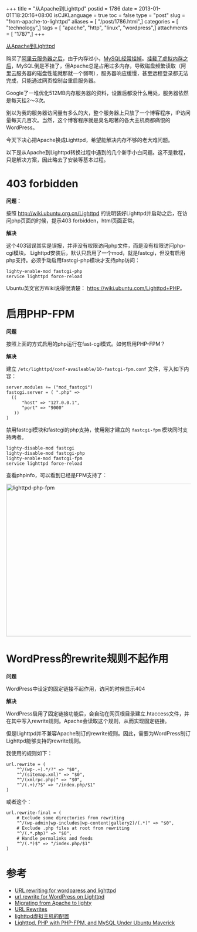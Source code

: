 +++
title = "从Apache到Lighttpd"
postid = 1786
date = 2013-01-01T18:20:16+08:00
isCJKLanguage = true
toc = false
type = "post"
slug = "from-apache-to-lighttpd"
aliases = [ "/post/1786.html",]
categories = [ "technology",]
tags = [ "apache", "http", "linux", "wordpress",]
attachments = [ "1787",]
+++


[从Apache到Lighttpd](https://blog.zengrong.net/post/1786.html)

购买了[阿里云服务器之后](https://blog.zengrong.net/post/1761.html)，由于内存过小，[MySQL经常挂掉](https://blog.zengrong.net/post/1761.html)。[挂载了虚拟内存之后](https://blog.zengrong.net/post/1763.html)，MySQL倒是不挂了，但Apache总是占用过多内存，导致磁盘频繁读取（阿里云服务器的磁盘性能就那就一个弱啊），服务器响应缓慢，甚至远程登录都无法完成，只能通过网页控制台重启服务器。

Google了一堆优化512MB内存服务器的资料，设置后都没什么用处，服务器依然是每天挂2～3次。

别以为我的服务器访问量有多么的大，整个服务器上只放了一个博客程序，IP访问量每天几百次。当然，这个博客程序就是臭名昭著的各大主机商都痛恨的WordPress。

今天下决心把Apache换成Lighttpd，希望能解决内存不够的老大难问题。

以下是从Apache到Lighttpd转换过程中遇到的几个新手小白问题。这不是教程，只是解决方案，因此略去了安装等基本过程。<!--more-->

# 403 forbidden

**问题：**

按照 <http://wiki.ubuntu.org.cn/Lighttpd> 的说明装好Lighttpd并启动之后，在访问php页面的时候，提示403 forbidden，html页面正常。

**解决**

这个403错误其实是误报，并非没有权限访问php文件，而是没有权限访问php-cgi模块。
Lighttpd安装后，默认只启用了一个mod，就是fastcgi，但没有启用php支持。必须手动启用fastcgi-php模块才支持php访问：

``` shell
lighty-enable-mod fastcgi-php
service lighttpd force-reload
```

Ubuntu英文官方Wiki说得很清楚： <https://wiki.ubuntu.com/Lighttpd+PHP>。

# 启用PHP-FPM

**问题**

按照上面的方式启用的php运行在fast-cgi模式。如何启用PHP-FPM？

**解决**

建立 `/etc/lighttpd/conf-availeable/10-fastcgi-fpm.conf` 文件，写入如下内容：

``` shell
server.modules += ("mod_fastcgi")
fastcgi.server = ( ".php" =>
  ((
      "host" => "127.0.0.1",
      "port" => "9000"
   ))
)
```

禁用fastcgi模块和fastcgi的php支持，使用刚才建立的 `fastcgi-fpm` 模块同时支持两者。

``` shell
lighty-disable-mod fastcgi
lighty-disable-mod fastcgi-php
lighty-enable-mod fastcgi-fpm
service lighttpd force-reload
```

查看phpinfo，可以看到已经是FPM支持了：

<img src="/uploads/2013/01/lighttpd-php-fpm.png" alt="lighttpd-php-fpm" width="600" height="416" class="aligncenter size-full wp-image-1787" />

# WordPress的rewrite规则不起作用

**问题**

WordPress中设定的固定链接不起作用，访问的时候显示404

**解决**

WordPress启用了固定链接功能后，会自动在网页根目录建立.htaccess文件，并在其中写入rewrite规则。Apache会读取这个规则，从而实现固定链接。

但是Lighttpd并不兼容Apache制订的rewrite规则。因此，需要为WordPress制订Lighttpd能够支持的rewrite规则。

我使用的规则如下：

```
url.rewrite = (
	"^/(wp-.+).*/?" => "$0",
	"^/(sitemap.xml)" => "$0",
	"^/(xmlrpc.php)" => "$0",
	"^/(.+)/?$" => "/index.php/$1"
)
```

或者这个：

```
url.rewrite-final = (
	# Exclude some directories from rewriting
	"^/(wp-admin|wp-includes|wp-content|gallery2)/(.*)" => "$0",
	# Exclude .php files at root from rewriting
	"^/(.*.php)" => "$0",
	# Handle permalinks and feeds
	"^/(.*)$" => "/index.php/$1"
)
```

# 参考

* [URL rewriting for wordparess and lighttpd](http://emil.haukeland.name/webservers/2010/url-rewriting-for-wordpress-and-lighttpd/)
* [url.rewrite for WordPress on Lighttpd](http://blog.forret.com/2007/03/urlrewrite-for-wordpress-on-lighttpd/)
* [Migrating from Apache to lighty](http://redmine.lighttpd.net/projects/lighttpd/wiki/MigratingFromApache#mod_rewrite)
* [URL Rewrites](http://redmine.lighttpd.net/projects/1/wiki/Docs_ModRewrite)
* [lighttpd虚拟主机的配置](http://blog.gsywx.com/read.php/73.htm)
* [Lighttpd, PHP with PHP-FPM, and MySQL Under Ubuntu Maverick](http://serversreview.net/lighttpd-php-with-php-fpm-and-mysql-under-ubuntu-maverick)
